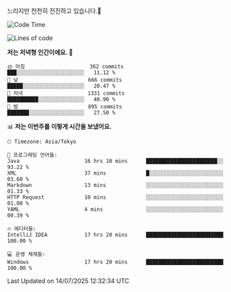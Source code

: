 느리지만 천천히 전진하고 있습니다.🐢

<!--START_SECTION:waka-->
![Code Time](http://img.shields.io/badge/Code%20Time-1%2C649%20hrs%2033%20mins-blue)

![Lines of code](https://img.shields.io/badge/%EC%A0%80%EB%8A%94%20%EC%97%AC%ED%83%9C%EA%B9%8C%EC%A7%80%20-925.5%20thousand%20%EC%A4%84%EC%9D%98%20%EC%BD%94%EB%93%9C%EB%A5%BC%20%EC%9E%91%EC%84%B1%ED%96%88%EC%96%B4%EC%9A%94.-blue)

**저는 저녁형 인간이에요. 🦉** 

```text
🌞 아침                     362 commits         ███░░░░░░░░░░░░░░░░░░░░░░   11.12 % 
🌆 낮　                     666 commits         █████░░░░░░░░░░░░░░░░░░░░   20.47 % 
🌃 저녁                     1331 commits        ██████████░░░░░░░░░░░░░░░   40.90 % 
🌙 밤　                     895 commits         ███████░░░░░░░░░░░░░░░░░░   27.50 % 
```


📊 **저는 이번주를 이렇게 시간을 보냈어요.** 

```text
🕑︎ Timezone: Asia/Tokyo

💬 프로그래밍 언어들: 
Java                     16 hrs 10 mins      ███████████████████████░░   93.22 % 
XML                      37 mins             █░░░░░░░░░░░░░░░░░░░░░░░░   03.60 % 
Markdown                 13 mins             ░░░░░░░░░░░░░░░░░░░░░░░░░   01.33 % 
HTTP Request             10 mins             ░░░░░░░░░░░░░░░░░░░░░░░░░   01.00 % 
YAML                     4 mins              ░░░░░░░░░░░░░░░░░░░░░░░░░   00.39 % 

🔥 에디터들: 
IntelliJ IDEA            17 hrs 20 mins      █████████████████████████   100.00 % 

💻 운영 체제들: 
Windows                  17 hrs 20 mins      █████████████████████████   100.00 % 
```


 Last Updated on 14/07/2025 12:32:34 UTC
<!--END_SECTION:waka-->
